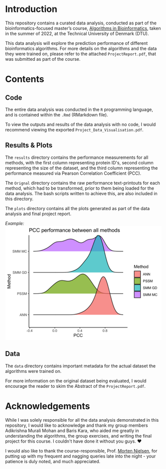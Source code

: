 # Introduction
This repository contains a curated data analysis, conducted as part of the bioinformatics-focused master’s course, [Algorithms in Bioinformatics](https://kurser.dtu.dk/course/2021-2022/22125?menulanguage=en), taken in the summer of 2022, at the Technical University of Denmark (DTU).

This data analysis will explore the prediction performance of different bioinformatics algorithms. For more details on the algorithms and the data they were trained on, please refer to the attached `ProjectReport.pdf`, that was submitted as part of the course.

# Contents
## Code
The entire data analysis was conducted in the `R` programming language, and is contained within the `.Rmd` (RMarkdown file). 

To view the outputs and results of the data analysis with no code, I would recommend viewing the exported `Project_Data_Visualisation.pdf`.   
## Results & Plots 
The `results` directory contains the performance measurements for all methods, with the first column representing protein ID's, second column representing the size of the dataset, and the third column representing the performance measured via Pearson Correlation Coefficient (PCC).

The `Orignal` directory contains the raw performance text-printouts for each method, which had to be transformed, prior to them being loaded for the data analysis. The bash scripts written to achieve this, are also included in this directory.

The `plots` directory contains all the plots generated as part of the data analysis and final project report. 

*Example:*
![Ridgeline plot all methods](https://raw.githubusercontent.com/prince-ravi-leow/algorithms-in-bioinformatics/master/plots/Ridgeplot_all_method.png)
## Data
The `data` directory contains important metadata for the actual dataset the algorithms were trained on. 

For more information on the original dataset being evaluated, I would encourage the reader to skim the Abstract of the `ProjectReport.pdf`.

# Acknowledgements
While I was solely responsible for all the data analysis demonstrated in this repository, I would like to acknowledge and thank my group members Adikrishna Murali Mohan and Baris Kara, who aided me greatly in understanding the algorithms, the group exercises, and writing the final project for this course. I couldn't have done it without you guys. ❤️ 

I would also like to thank the course-responsible, Prof. [Morten Nielsen](https://orbit.dtu.dk/en/persons/morten-nielsen-2), for putting up with my frequent and nagging queries late into the night - your patience is duly noted, and much appreciated.
